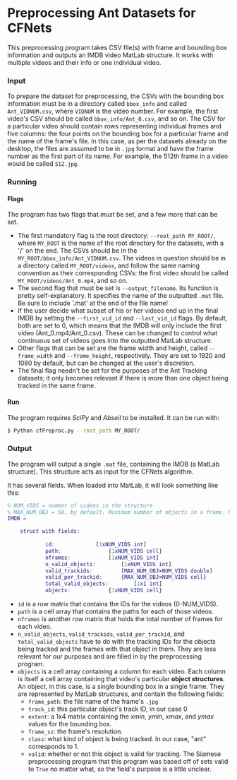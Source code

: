 # Preprocessing Ant Datasets for CFNets

This preprocessing program takes CSV file(s) with frame and bounding box information and outputs an IMDB video MatLab structure. It works with multiple videos and their info or one individual video. 

### Input

To prepare the dataset for preprocessing, the CSVs with the bounding box information must be in a directory called `bbox_info` and called `Ant_VIDNUM.csv`, where `VIDNUM` is the video number. For example, the first video's CSV should be called `bbox_info/Ant_0.csv`, and so on. The CSV for a particular video should contain rows representing individual frames and five columns: the four points on the bounding box for a particular frame and the name of the frame's file. In this case, as per the datasets already on the desktop, the files are assumed to be in `.jpg` format and have the frame number as the first part of its name. For example, the 512th frame in a video would be called `512.jpg`. 

### Running

#### Flags

The program has two flags that _must_ be set, and a few more that can be set. 

- The first mandatory flag is the root directory: `--root_path MY_ROOT/`, where `MY_ROOT` is the name of the root directory for the datasets, with a '/' on the end. The CSVs should be in the `MY_ROOT/bbox_info/Ant_VIDNUM.csv`. The videos in question should be in a directory called `MY_ROOT/videos`, and follow the same naming convention as their corresponding CSVs: the first video should be called `MY_ROOT/videos/Ant_0.mp4`, and so on. 
- The second flag that must be set is `--output_filename`. Its function is pretty self-explanatory. It specifies the name of the outputted `.mat` file. Be sure to include '.mat' at the end of the file name!
- If the user decide what subset of his or her videos end up in the final IMDB by setting the `--first_vid_id` and `--last_vid_id` flags. By default, both are set to 0, which means that the IMDB will only include the first video (Ant_0.mp4/Ant_0.csv). These can be changed to control what continuous set of videos goes into the outputted MatLab structure.
- Other flags that can be set are the frame width and height, called `--frame_width` and `--frame_height`, respectively. They are set to 1920 and 1080 by default, but can be changed at the user's discretion. 
- The final flag needn't be set for the purposes of the Ant Tracking datasets; it only becomes relevant if there is more than one object being tracked in the same frame.

#### Run

The program requires _SciPy_ and _Abseil_ to be installed. It can be run with:

```bash
$ Python cfPreproc.py --root_path MY_ROOT/
```

### Output

The program will output a single `.mat` file, containing the IMDB (a MatLab structure). This structure acts as input for the CFNets algorithm.

It has several fields. When loaded into MatLab, it will look something like this:

```matlab
% NUM_VIDS = number of videos in the structure
% MAX_NUM_OBJ = 50, by default. Maximum number of objects in a frame. Not relevant for our datasets.
IMDB = 

	struct with fields:
		
			id:				[1xNUM_VIDS int]
			path:				{1xNUM_VIDS cell}
			nframes:			[1xNUM_VIDS int]
			n_valid_objects:		[1xNUM_VIDS int]
			valid_trackids:			[MAX_NUM_OBJ×NUM_VIDS double]
			valid_per_trackid:		{MAX_NUM_OBJ×NUM_VIDS cell}
			total_valid_objects:		[1x1 int]
			objects:			{1xNUM_VIDS cell}
```

- `id` is a row matrix that contains the IDs for the videos (0-NUM_VIDS).
- `path` is a cell array that contains the paths for each of those videos.
- `nframes` is another row matrix that holds the total number of frames for each video.
- `n_valid_objects`, `valid_trackids`, `valid_per_trackid`, and `total_valid_objects` have to do with the tracking IDs for the objects being tracked and the frames with that object in them. They are less relevant for our purposes and are filled in by the preprocessing program.
- `objects` is a cell array containing a column for each video. Each column is itself a cell array containing that video's particular __object structures__. An object, in this case, is a single bounding box in a single frame. They are represented by MatLab structures, and contain the following fields:
  -  `frame_path`: the file name of the frame's `.jpg`
  -  `track_id`: this particular object's track ID, in our case 0
  - `extent`: a 1x4 matrix containing the _xmin_, _ymin_, _xmax_, and _ymax_ values for the bounding box.
  - `frame_sz`: the frame's resolution.
  - `class`: what kind of object is being tracked. In our case, "ant" corresponds to 1.
  - `valid`: whether or not this object is valid for tracking. The Siamese preprocessing program that this program was based off of sets valid to `True` no matter what, so the field's purpose is a little unclear.
